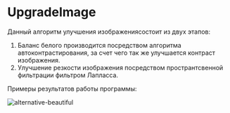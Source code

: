 # UpgradeImage
 
Данный алгоритм улучшения изображениясостоит из двух этапов:
1) Баланс белого производится посредством алгоритма автоконтрастирования, за счет чего так же улучшается контраст изображения.
2) Улучшение резкости изображения посредством пространтсвенной фильтрации фильтром Лапласса.

Примеры результатов работы программы:

![alternative-beautiful](https://github.com/user-attachments/assets/bf40a057-dcd8-4e95-929a-211c43cc6c58)
